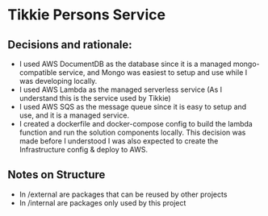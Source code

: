 # Tikkie Persons Service

## Decisions and rationale:

- I used AWS DocumentDB as the database since it is a managed mongo-compatible service, and Mongo was easiest to setup and use while I was developing locally.
- I used AWS Lambda as the managed serverless service (As I understand this is the service used by Tikkie)
- I used AWS SQS as the message queue since it is easy to setup and use, and it is a managed service.
- I created a dockerfile and docker-compose config to build the lambda function and run the solution components locally. This decision was made before I understood I was also expected to create the Infrastructure config & deploy to AWS.

## Notes on Structure

- In /external are packages that can be reused by other projects
- In /internal are packages only used by this project
